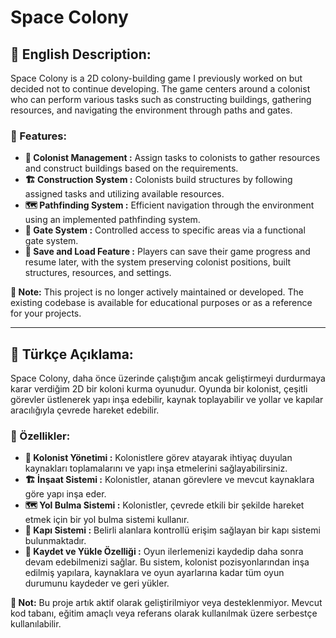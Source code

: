 # Space Colony

## 🚀 English Description:

Space Colony is a 2D colony-building game I previously worked on but decided not to continue developing. The game centers around a colonist who can perform various tasks such as constructing buildings, gathering resources, and navigating the environment through paths and gates.

### 🌟 Features:

- **👷 Colonist Management :** Assign tasks to colonists to gather resources and construct buildings based on the requirements.
- **🏗️ Construction System :** Colonists build structures by following assigned tasks and utilizing available resources.
- **🗺️ Pathfinding System :** Efficient navigation through the environment using an implemented pathfinding system.
- **🚪 Gate System :** Controlled access to specific areas via a functional gate system.
- **💾 Save and Load Feature :** Players can save their game progress and resume later, with the system preserving colonist positions, built structures, resources, and settings.

**📌 Note:** This project is no longer actively maintained or developed. The existing codebase is available for educational purposes or as a reference for your projects.

---

## 🚀 Türkçe Açıklama:

Space Colony, daha önce üzerinde çalıştığım ancak geliştirmeyi durdurmaya karar verdiğim 2D bir koloni kurma oyunudur. Oyunda bir kolonist, çeşitli görevler üstlenerek yapı inşa edebilir, kaynak toplayabilir ve yollar ve kapılar aracılığıyla çevrede hareket edebilir.

### 🌟 Özellikler:

- **👷 Kolonist Yönetimi :** Kolonistlere görev atayarak ihtiyaç duyulan kaynakları toplamalarını ve yapı inşa etmelerini sağlayabilirsiniz.
- **🏗️ İnşaat Sistemi :** Kolonistler, atanan görevlere ve mevcut kaynaklara göre yapı inşa eder.
- **🗺️ Yol Bulma Sistemi :** Kolonistler, çevrede etkili bir şekilde hareket etmek için bir yol bulma sistemi kullanır.
- **🚪 Kapı Sistemi :** Belirli alanlara kontrollü erişim sağlayan bir kapı sistemi bulunmaktadır.
- **💾 Kaydet ve Yükle Özelliği :** Oyun ilerlemenizi kaydedip daha sonra devam edebilmenizi sağlar. Bu sistem, kolonist pozisyonlarından inşa edilmiş yapılara, kaynaklara ve oyun ayarlarına kadar tüm oyun durumunu kaydeder ve geri yükler.

**📌 Not:** Bu proje artık aktif olarak geliştirilmiyor veya desteklenmiyor. Mevcut kod tabanı, eğitim amaçlı veya referans olarak kullanılmak üzere serbestçe kullanılabilir.
